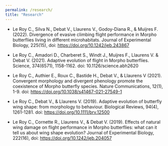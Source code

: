```yaml
---
permalink: /research/
title: "Research"
---
```


- Le Roy C., Silva N., Debat V., Llaurens V., Godoy-Diana R., & Muijres F. (2022). Divergence of evasive climbing flight performance in Morpho butterflies living in different microhabitats. Journal of Experimental Biology, 225(15), doi: https://doi.org/10.1242/jeb.243867

- Le Roy C., Amadori D., Charberet S., Windt J., Muijres F., Llaurens V. & Debat V. (2021). Adaptive evolution of flight in Morpho butterflies. Science, 374(6571), 1158-1162. doi: 10.1126/science.abh2620

- Le Roy C., Authier E., Roux C., Bastide H., Debat V., & Llaurens V (2021). Convergent morphology and divergent phenology promote the coexistence of Morpho butterfly species. Nature Communications, 12(1), 1-9. doi: https://doi.org/10.1038/s41467-021-27549-1

- Le Roy C., Debat V., & Llaurens V. (2019). Adaptive evolution of butterfly wing shape: from morphology to behaviour. Biological Reviews, 94(4), 1261-1281.
doi: https://doi.org/10.1111/brv.12500

- Le Roy C., Cornette R., Llaurens V., & Debat V. (2019). Effects of natural wing damage on flight performance in Morpho butterflies: what can it tell us about wing shape evolution? Journal of Experimental Biology, 222(16), doi: https://doi.org/10.1242/jeb.204057
